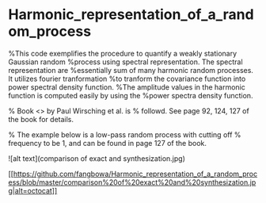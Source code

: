 # Harmonic_representation_of_a_random_process

%This code exemplifies the procedure to quantify a weakly stationary Gaussian random
%process using spectral representation. The spectral representation are
%essentially sum of many harmonic random processes. It utilizes fourier tranformation
%to tranform the covariance function into power spectral density function.
%The amplitude values in the harmonic function is computed easily by using the
%power spectra density function.



% Book <<Random vibration theory and practice>> by Paul Wirsching et al. is
% followd. See page 92, 124, 127 of the book for details.

% The example below is a low-pass random process with cutting off
% frequency to be 1, and can be found in page 127 of the book.


![alt text](comparison of exact and synthesization.jpg)

[[https://github.com/fangbowa/Harmonic_representation_of_a_random_process/blob/master/comparison%20of%20exact%20and%20synthesization.jpg|alt=octocat]]